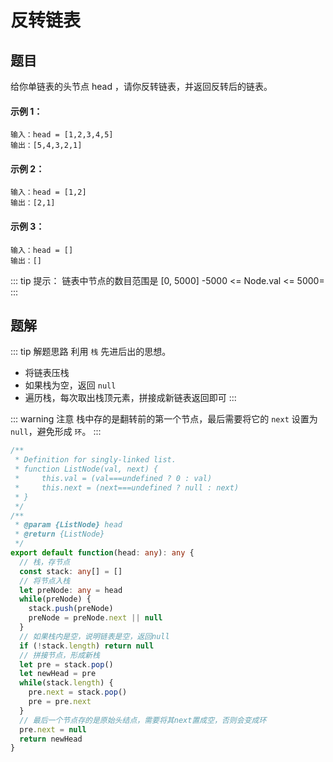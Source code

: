 # 反转链表
## 题目
给你单链表的头节点 head ，请你反转链表，并返回反转后的链表。

#### 示例 1：
```
输入：head = [1,2,3,4,5]
输出：[5,4,3,2,1]
```

#### 示例 2：
```
输入：head = [1,2]
输出：[2,1]
```

#### 示例 3：
```
输入：head = []
输出：[]
```

::: tip 提示：
链表中节点的数目范围是 [0, 5000]
-5000 <= Node.val <= 5000=
:::

## 题解
::: tip 解题思路
利用 `栈` 先进后出的思想。
- 将链表压栈
- 如果栈为空，返回 `null`
- 遍历栈，每次取出栈顶元素，拼接成新链表返回即可
:::

::: warning 注意
栈中存的是翻转前的第一个节点，最后需要将它的 `next` 设置为 `null`，避免形成 `环`。
:::

```ts
/**
 * Definition for singly-linked list.
 * function ListNode(val, next) {
 *     this.val = (val===undefined ? 0 : val)
 *     this.next = (next===undefined ? null : next)
 * }
 */
/**
 * @param {ListNode} head
 * @return {ListNode}
 */
export default function(head: any): any {
  // 栈，存节点
  const stack: any[] = []
  // 将节点入栈
  let preNode: any = head
  while(preNode) {
    stack.push(preNode)
    preNode = preNode.next || null
  }
  // 如果栈内是空，说明链表是空，返回null
  if (!stack.length) return null
  // 拼接节点，形成新栈
  let pre = stack.pop()
  let newHead = pre
  while(stack.length) {
    pre.next = stack.pop()
    pre = pre.next
  }
  // 最后一个节点存的是原始头结点，需要将其next置成空，否则会变成环
  pre.next = null
  return newHead
}
```
